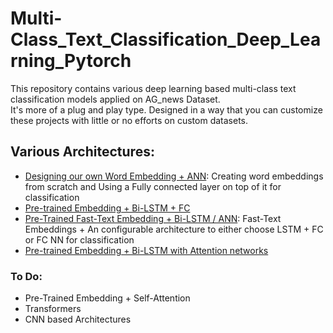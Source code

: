# Multi-Class_Text_Classification_Deep_Learning_Pytorch
This repository contains various deep learning based multi-class text classification models applied on AG_news Dataset.<br /> It's more of a plug and play type. Designed in a way that you can customize these projects with little or no efforts on custom datasets.

## Various Architectures:
* [Designing our own Word Embedding + ANN](https://github.com/MageshDominator/Text_Classification_Deep_Learning_Pytorch/blob/master/Text%20classification%20from%20scratch%20pytorch.ipynb): Creating word embeddings from scratch and Using a Fully connected layer on top of it for classification
* [Pre-trained Embedding + Bi-LSTM + FC](https://github.com/MageshDominator/Text_Classification_Deep_Learning_Pytorch/blob/master/text%20classification%20with%20pre-trained%20embeddings%20and%20lstm.ipynb)
* [Pre-Trained Fast-Text Embedding + Bi-LSTM / ANN](https://github.com/MageshDominator/Text_Classification_Deep_Learning_Pytorch/blob/master/text%20classification%20with%20fast-text%20embeddings%20and%20lstm.ipynb): Fast-Text Embeddings + An configurable architecture to either choose LSTM + FC or FC NN for classification 
* [Pre-trained Embedding + Bi-LSTM with Attention networks](https://github.com/MageshDominator/Text_Classification_Deep_Learning_Pytorch/blob/master/text%20classification%20with%20pre-trained%20embeddings%2C%20lstm%2C%20attention.ipynb)

### To Do:
* Pre-Trained Embedding + Self-Attention
* Transformers
* CNN based Architectures
